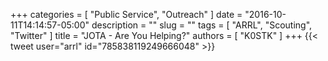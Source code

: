+++
categories = [ "Public Service", "Outreach" ]
date = "2016-10-11T14:14:57-05:00"
description = ""
slug = ""
tags = [ "ARRL", "Scouting", "Twitter" ]
title = "JOTA - Are You Helping?"
authors = [ "K0STK" ]
+++
{{< tweet user="arrl" id="785838119249666048" >}}
<!--more-->
